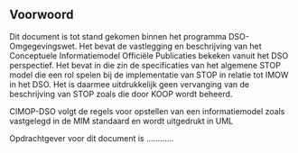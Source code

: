 Voorwoord
---------

Dit document is tot stand gekomen binnen het programma DSO-Omgegevingswet. Het bevat de vastlegging en beschrijving van het Conceptuele Informatiemodel Officiële Publicaties bekeken vanuit het DSO perspectief. Het bevat in die zin de specificaties van het algemene STOP model die een rol spelen bij de implementatie van STOP in relatie tot IMOW in het DSO. Het is daarmee uitdrukkelijk geen vervanging van de beschrijving van STOP zoals die door KOOP wordt beheerd.

CIMOP-DSO volgt de regels voor opstellen van een informatiemodel zoals vastgelegd in de MIM standaard en wordt uitgedrukt in UML

Opdrachtgever voor dit document is ............
